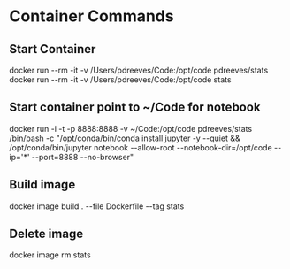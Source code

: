 # Container Commands

## Start Container
docker run --rm -it -v /Users/pdreeves/Code:/opt/code pdreeves/stats
docker run --rm -it -v /Users/pdreeves/Code:/opt/code stats

## Start container point to ~/Code for notebook 
docker run -i -t -p 8888:8888  -v ~/Code:/opt/code pdreeves/stats /bin/bash -c "/opt/conda/bin/conda install jupyter -y --quiet && /opt/conda/bin/jupyter notebook --allow-root --notebook-dir=/opt/code --ip='*' --port=8888 --no-browser"

## Build image
docker image build . --file Dockerfile --tag stats

## Delete image
docker image rm stats

